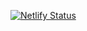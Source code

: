 [![Netlify Status](https://api.netlify.com/api/v1/badges/52570cd5-b4bd-4a53-901d-929867199d1c/deploy-status)](https://app.netlify.com/sites/goofy-raman-154079/deploys)
